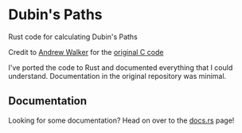 # Dubin's Paths

Rust code for calculating Dubin's Paths

Credit to [Andrew Walker](https://github.com/AndrewWalker) for the [original C code](https://github.com/AndrewWalker/Dubins-Curves)

I've ported the code to Rust and documented everything that I could understand. Documentation in the original repository was minimal.

## Documentation

Looking for some documentation? Head on over to the [docs.rs](https://docs.rs/dubins_paths/) page!
